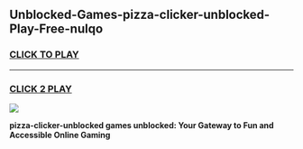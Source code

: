 
## Unblocked-Games-pizza-clicker-unblocked-Play-Free-nulqo
<h3>
<a href="https://premium76.site?title=pizza-clicker-unblocked&ref=23A">CLICK TO PLAY</a></h3>
<hr>

<h3>
<a href="https://premium76.site?title=pizza-clicker-unblocked&ref=23A">CLICK 2 PLAY</a>
  
</h3>

<a href="https://premium76.site?title=pizza-clicker-unblocked&ref=23A"><img src="https://clearcache.store/games.png"></a>


**pizza-clicker-unblocked games unblocked: Your Gateway to Fun and Accessible Online Gaming**

